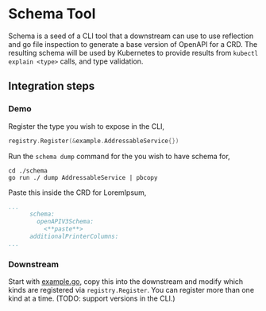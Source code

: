 # Schema Tool

Schema is a seed of a CLI tool that a downstream can use to use reflection and go file inspection to 
generate a base version of OpenAPI for a CRD. The resulting schema will be used by Kubernetes to
provide results from `kubectl explain <type>` calls, and type validation.  

## Integration steps

### Demo

Register the type you wish to expose in the CLI,

```go
registry.Register(&example.AddressableService{})
```

Run the `schema dump` command for the <Kind> you wish to have schema for,

```
cd ./schema
go run ./ dump AddressableService | pbcopy
```

Paste this inside the CRD for LoremIpsum,

```yaml
...
      schema:
        openAPIV3Schema:
          <**paste**>
      additionalPrinterColumns:
...
```

### Downstream

Start with [example.go](https://github.com/knative/hack/blob/main/schema/example.go), copy this into the downstream and modify which 
kinds are registered via `registry.Register`. You can register more than one kind at a time. (TODO: support versions in the CLI.)